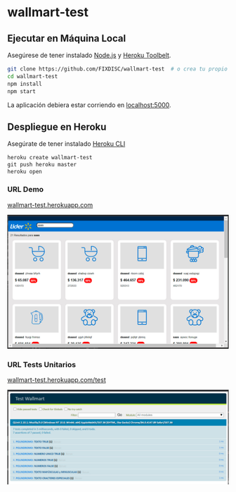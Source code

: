 # wallmart-test
## Ejecutar en Máquina Local

Asegúrese de tener instalado [Node.js](http://nodejs.org/) y [Heroku Toolbelt](https://toolbelt.heroku.com/).

```sh
git clone https://github.com/FIXDISC/wallmart-test  # o crea tu propio fork
cd wallmart-test
npm install
npm start
```

La aplicación debiera estar corriendo en [localhost:5000](http://localhost:5000/).

## Despliegue en Heroku
Asegúrate de tener instalado [Heroku CLI](https://devcenter.heroku.com/articles/heroku-cli)

```
heroku create wallmart-test
git push heroku master
heroku open
```

### URL Demo
[wallmart-test.herokuapp.com](https://wallmart-test.herokuapp.com/)

![Screenshot](public/img/wallmart1.jpg)


### URL Tests Unitarios
[wallmart-test.herokuapp.com/test](https://wallmart-test.herokuapp.com/test)

![Screenshot](public/img/wallmart2.jpg)

